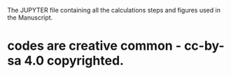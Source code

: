 The JUPYTER file containing all the calculations steps and figures used in the Manuscript.

# codes are creative common - cc-by-sa 4.0 copyrighted.


